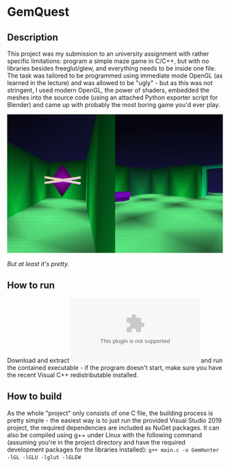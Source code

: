 # GemQuest

## Description

This project was my submission to an university assignment with rather specific limitations: program a simple maze game in C/C++, but with no libraries besides freeglut/glew, and everything needs to be inside one file. The task was tailored to be programmed using immediate mode OpenGL (as learned in the lecture) and was allowed to be "ugly" - but as this was not stringent, I used modern OpenGL, the power of shaders, embedded the meshes into the source code (using an attached Python exporter script for Blender) and came up with probably the most boring game you'd ever play.

![](media/screenshot.png)

_But at least it's pretty._

## How to run

Download and extract ![the current release](../../releases/download/0.1/GemQuest_Release_0.1.zip) and run the contained executable - if the program doesn't start, make sure you have the recent Visual C++ redistributable installed.

## How to build

As the whole "project" only consists of one C file, the building process is pretty simple - the easiest way is to just run the provided Visual Studio 2019 project, the required dependencies are included as NuGet packages. It can also be compiled using g++ under Linux with the following command (assuming you're in the project directory and have the required development packages for the libraries installed): ``g++ main.c -o GemHunter -lGL -lGLU -lglut -lGLEW``



